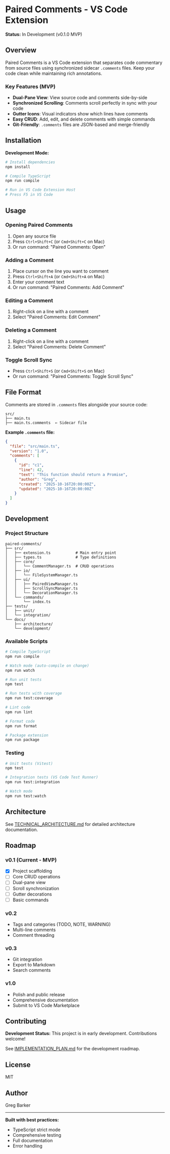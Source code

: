 # Paired Comments - VS Code Extension

**Status:** In Development (v0.1.0 MVP)

## Overview

Paired Comments is a VS Code extension that separates code commentary from source files using synchronized sidecar `.comments` files. Keep your code clean while maintaining rich annotations.

### Key Features (MVP)

- **Dual-Pane View**: View source code and comments side-by-side
- **Synchronized Scrolling**: Comments scroll perfectly in sync with your code
- **Gutter Icons**: Visual indicators show which lines have comments
- **Easy CRUD**: Add, edit, and delete comments with simple commands
- **Git-Friendly**: `.comments` files are JSON-based and merge-friendly

## Installation

**Development Mode:**

```bash
# Install dependencies
npm install

# Compile TypeScript
npm run compile

# Run in VS Code Extension Host
# Press F5 in VS Code
```

## Usage

### Opening Paired Comments

1. Open any source file
2. Press `Ctrl+Shift+C` (or `Cmd+Shift+C` on Mac)
3. Or run command: "Paired Comments: Open"

### Adding a Comment

1. Place cursor on the line you want to comment
2. Press `Ctrl+Shift+A` (or `Cmd+Shift+A` on Mac)
3. Enter your comment text
4. Or run command: "Paired Comments: Add Comment"

### Editing a Comment

1. Right-click on a line with a comment
2. Select "Paired Comments: Edit Comment"

### Deleting a Comment

1. Right-click on a line with a comment
2. Select "Paired Comments: Delete Comment"

### Toggle Scroll Sync

- Press `Ctrl+Shift+S` (or `Cmd+Shift+S` on Mac)
- Or run command: "Paired Comments: Toggle Scroll Sync"

## File Format

Comments are stored in `.comments` files alongside your source code:

```
src/
├── main.ts
├── main.ts.comments  ← Sidecar file
```

**Example `.comments` file:**

```json
{
  "file": "src/main.ts",
  "version": "1.0",
  "comments": [
    {
      "id": "c1",
      "line": 42,
      "text": "This function should return a Promise",
      "author": "Greg",
      "created": "2025-10-16T20:00:00Z",
      "updated": "2025-10-16T20:00:00Z"
    }
  ]
}
```

## Development

### Project Structure

```
paired-comments/
├── src/
│   ├── extension.ts           # Main entry point
│   ├── types.ts               # Type definitions
│   ├── core/
│   │   └── CommentManager.ts  # CRUD operations
│   ├── io/
│   │   └── FileSystemManager.ts
│   ├── ui/
│   │   ├── PairedViewManager.ts
│   │   ├── ScrollSyncManager.ts
│   │   └── DecorationManager.ts
│   └── commands/
│       └── index.ts
├── tests/
│   ├── unit/
│   └── integration/
└── docs/
    ├── architecture/
    └── development/
```

### Available Scripts

```bash
# Compile TypeScript
npm run compile

# Watch mode (auto-compile on change)
npm run watch

# Run unit tests
npm test

# Run tests with coverage
npm run test:coverage

# Lint code
npm run lint

# Format code
npm run format

# Package extension
npm run package
```

### Testing

```bash
# Unit tests (Vitest)
npm test

# Integration tests (VS Code Test Runner)
npm run test:integration

# Watch mode
npm run test:watch
```

## Architecture

See [TECHNICAL_ARCHITECTURE.md](./docs/architecture/TECHNICAL_ARCHITECTURE.md) for detailed architecture documentation.

## Roadmap

### v0.1 (Current - MVP)
- [x] Project scaffolding
- [ ] Core CRUD operations
- [ ] Dual-pane view
- [ ] Scroll synchronization
- [ ] Gutter decorations
- [ ] Basic commands

### v0.2
- Tags and categories (TODO, NOTE, WARNING)
- Multi-line comments
- Comment threading

### v0.3
- Git integration
- Export to Markdown
- Search comments

### v1.0
- Polish and public release
- Comprehensive documentation
- Submit to VS Code Marketplace

## Contributing

**Development Status:** This project is in early development. Contributions welcome!

See [IMPLEMENTATION_PLAN.md](./docs/development/IMPLEMENTATION_PLAN.md) for the development roadmap.

## License

MIT

## Author

Greg Barker

---

**Built with best practices:**
- TypeScript strict mode
- Comprehensive testing
- Full documentation
- Error handling
